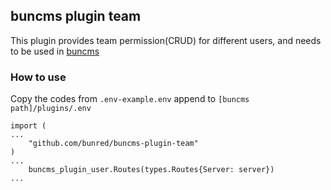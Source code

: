 ## buncms plugin team

This plugin provides team permission(CRUD) for different users, and needs to be used in [buncms](https://github.com/bunred/buncms)

### How to use

Copy the codes from `.env-example.env` append to `[buncms path]/plugins/.env`

```
import (
...
    "github.com/bunred/buncms-plugin-team"
)
...
    buncms_plugin_user.Routes(types.Routes{Server: server})
...
```